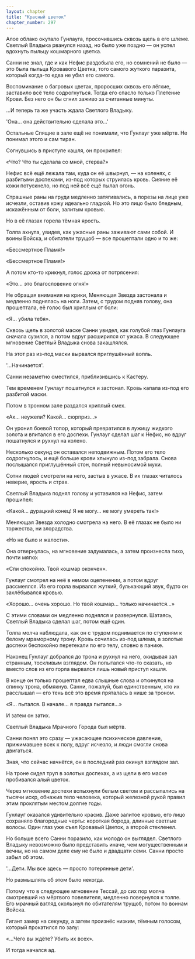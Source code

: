 ```yaml
---
layout: chapter
title: "Красный цветок"
chapter_number: 297
---
```


Алое облако окутало Гунлауга, просочившись сквозь щель в его шлеме. Светлый Владыка рванулся назад, но было уже поздно — он успел вдохнуть пыльцу кошмарного цветка.

Санни не знал, где и как Нефис раздобыла его, но сомнений не было — это была пыльца Кровавого Цветка, того самого жуткого паразита, который когда-то едва не убил его самого.

Воспоминание о багровых цветах, проросших сквозь его лёгкие, заставило всё тело содрогнуться. Тогда его спасло только Плетение Крови. Без него он бы сгнил заживо за считанные минуты.

…И теперь та же участь ждала Светлого Владыку.

'Она… она действительно сделала это…'

Остальные Спящие в зале ещё не понимали, что Гунлауг уже мёртв. Не понимал этого и сам тиран.

Согнувшись в приступе кашля, он прохрипел:

«Что? Что ты сделала со мной, стерва?»

Нефис всё ещё лежала там, куда он её швырнул, — на коленях, с разбитыми доспехами, из-под которых струилась кровь. Сияние её кожи потускнело, но под ней всё ещё пылал огонь.

Страшные раны на груди медленно затягивались, а порезы на лице уже исчезли, оставив кожу идеально гладкой. Но это лицо было бледным, искажённым от боли, залитым кровью.

Но в её глазах горела тёмная ярость.

Толпа ахнула, увидев, как ужасные раны заживают сами собой. И воины Войска, и обитатели трущоб — все прошептали одно и то же:

«Бессмертное Пламя!»

«Бессмертное Пламя!»

А потом кто-то крикнул, голос дрожа от потрясения:

«Это… это благословение огня!»

Не обращая внимания на крики, Меняющая Звезда застонала и медленно поднялась на ноги. Затем, с трудом подняв голову, она прошептала, её голос был хриплым от боли:

«Я… убила тебя».

Сквозь щель в золотой маске Санни увидел, как голубой глаз Гунлауга сначала сузился, а потом вдруг расширился от ужаса. В следующее мгновение Светлый Владыка снова закашлялся.

На этот раз из-под маски вырвался приглушённый вопль.

'…Начинается'.

Санни незаметно сместился, приблизившись к Кастеру.

Тем временем Гунлауг пошатнулся и застонал. Кровь капала из-под его разбитой маски.

Потом в тронном зале раздался хриплый смех.

«Ах… неужели? Какой… сюрприз…»

Он уронил боевой топор, который превратился в лужицу жидкого золота и впитался в его доспехи. Гунлауг сделал шаг к Нефис, но вдруг пошатнулся и рухнул на колено.

Несколько секунд он оставался неподвижным. Потом его тело содрогнулось, и ещё больше крови хлынуло из-под забрала. Снова послышался приглушённый стон, полный невыносимой муки.

Сотни людей смотрели на него, застыв в ужасе. В их глазах читалось неверие, ярость и страх.

Светлый Владыка поднял голову и уставился на Нефис, затем прошипел:

«Какой… дурацкий конец! Я не могу… не могу умереть так!»

Меняющая Звезда холодно смотрела на него. В её глазах не было ни торжества, ни злорадства.

«Но не было и жалости».

Она отвернулась, на мгновение задумалась, а затем произнесла тихо, почти мягко:

«Спи спокойно. Твой кошмар окончен».

Гунлауг смотрел на неё в немом оцепенении, а потом вдруг рассмеялся. Из его горла вырвался жуткий, булькающий звук, будто он захлёбывался кровью.

«Хорошо… очень хорошо. Но твой кошмар… только начинается…»

С этими словами он медленно поднялся и развернулся. Шатаясь, Светлый Владыка сделал шаг, потом ещё один.

Толпа молча наблюдала, как он с трудом поднимается по ступеням к белому мраморному трону. Кровь сочилась из-под шлема, а золотые доспехи беспокойно перетекали по его телу, словно в панике.

Наконец Гунлауг добрался до трона и рухнул на него, окидывая зал странным, тоскливым взглядом. Он попытался что-то сказать, но вместо слов из его горла вырвался лишь новый приступ кашля.

В конце он только прошептал едва слышные слова и откинулся на спинку трона, обмякнув. Санни, пожалуй, был единственным, кто их расслышал — его тень всё это время пряталась в нише за троном.

«Я… пытался. В начале… я правда пытался…»

И затем он затих.

Светлый Владыка Мрачного Города был мёртв.

Санни понял это сразу — ужасающее психическое давление, прижимавшее всех к полу, вдруг исчезло, и люди смогли снова двигаться.

Зная, что сейчас начнётся, он в последний раз окинул взглядом зал.

На троне сидел труп в золотых доспехах, а из щели в его маске пробивался алый цветок.

Через мгновение доспехи вспыхнули белым светом и рассыпались на тысячи искр, обнажив тело человека, который железной рукой правил этим проклятым местом долгие годы.

Гунлауг оказался удивительно красив. Даже залитое кровью, его лицо сохраняло благородные черты: короткая борода, длинные светлые волосы. Один глаз уже съел Кровавый Цветок, а второй стекленел.

Но больше всего Санни поразило, как молодо он выглядел. Светлого Владыку невозможно было представить иначе, чем могущественным и вечны, но на самом деле ему не было и двадцати семи. Санни просто забыл об этом.

'…Дети. Мы все здесь — просто потерянные дети'.

Но размышлять об этом было некогда.

Потому что в следующее мгновение Тессай, до сих пор молча смотревший на мёртвого повелителя, медленно повернулся к толпе. Его мрачный взгляд скользнул по обитателям трущоб, потом по воинам Войска.

Гигант замер на секунду, а затем произнёс низким, тёмным голосом, который прокатился по залу:

«…Чего вы ждёте? Убить их всех».

И тогда начался ад.